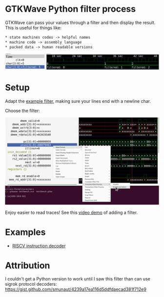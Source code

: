 # GTKWave Python filter process

GTKWave can pass your values through a filter and then display the result. This is 
useful for things like:
    
    * state machines codes -> helpful names
    * machine code -> assembly language
    * packed data -> human readable versions

![example](gtkwave-filtered.png)

# Setup

Adapt the [example filter](filter-process.py), making sure your lines end with a newline char.

Choose the filter:

![setup](gtkwave-setup.png)

Enjoy easier to read traces! See this [video demo](https://youtu.be/Yc16oYOsrTk) of adding a filter.

# Examples

* [RISCV instruction decoder](examples/riscv-filter.py)


# Attribution

I couldn't get a Python version to work until I saw this filter than can use sigrok protocol decoders:
https://gist.github.com/smunaut/4239a17ea116d5ddfdaecad381f712e9

